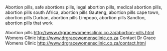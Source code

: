 Abortion pills, safe abortions pills, legal abortion pills, medical abortion pills, abortion pills south Africa, abortion pills Gauteng, abortion pills cape town, abortion pills Durban, abortion pills Limpopo, abortion pills Sandton, abortion pills that work

Abortion pills http://www.drgracewomensclinic.co.za/abortion-pills.html
Womens Clinic http://www.drgracewomensclinic.co.za
Contact Dr Grace Womens Clinic http://www.drgracewomensclinic.co.za/contact.html
